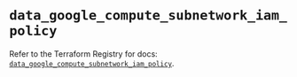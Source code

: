 # `data_google_compute_subnetwork_iam_policy`

Refer to the Terraform Registry for docs: [`data_google_compute_subnetwork_iam_policy`](https://registry.terraform.io/providers/hashicorp/google/6.18.1/docs/data-sources/compute_subnetwork_iam_policy).
